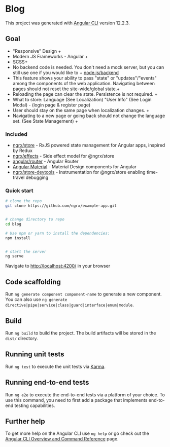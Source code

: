 # Blog

This project was generated with [Angular CLI](https://github.com/angular/angular-cli) version 12.2.3.

## Goal

 - "Responsive" Design +
 - Modern JS Frameworks - Angular +
 - SCSS+
 - No backend code is needed. You don't need a mock server, but you can still use one if you would like to +  [node.js/backend](https://github.com/ozdesburak/rxjsExample-1--Backend)
 - This feature shows your ability to pass "state" or "updates"/"events" among the components of the web application. Navigating between pages should not reset the site-wide/global state.+
 - Reloading the page can clear the state. Persistence is not required. +
 - What to store: Language (See Localization) "User Info" (See Login Modal)  - (login page & register page)
 - User should stay on the same page when localization changes. +
 - Navigating to a new page or going back should not change the language set. (See State Management) +

### Included
 - [ngrx/store](https://github.com/ngrx/store) - RxJS powered state management for Angular apps, inspired by Redux
 - [ngrx/effects](https://github.com/ngrx/effects) - Side effect model for @ngrx/store
 - [angular/router](https://github.com/angular/angular) - Angular Router
 - [Angular Material](https://material.angular.io) - Material Design components for Angular
 - [ngrx/store-devtools](https://github.com/ngrx/store-devtools) - Instrumentation for @ngrx/store enabling time-travel debugging

### Quick start

```bash
# clone the repo
git clone https://github.com/ngrx/example-app.git


# change directory to repo
cd blog

# Use npm or yarn to install the dependencies:
npm install


# start the server
ng serve
```

Navigate to [http://localhost:4200/](http://localhost:4200/) in your browser

## Code scaffolding

Run `ng generate component component-name` to generate a new component. You can also use `ng generate directive|pipe|service|class|guard|interface|enum|module`.

## Build

Run `ng build` to build the project. The build artifacts will be stored in the `dist/` directory.

## Running unit tests

Run `ng test` to execute the unit tests via [Karma](https://karma-runner.github.io).

## Running end-to-end tests

Run `ng e2e` to execute the end-to-end tests via a platform of your choice. To use this command, you need to first add a package that implements end-to-end testing capabilities.

## Further help

To get more help on the Angular CLI use `ng help` or go check out the [Angular CLI Overview and Command Reference](https://angular.io/cli) page.
